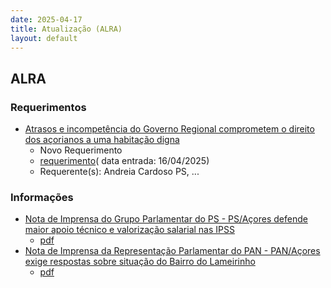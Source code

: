 ```yaml
---
date: 2025-04-17
title: Atualização (ALRA)
layout: default
---
```

## ALRA

### Requerimentos

* [Atrasos e incompetência do Governo Regional comprometem o direito dos açorianos a uma habitação digna](http://base.alra.pt:82/4DACTION/w_pesquisa_registo/4/8800)
  * Novo Requerimento
  * [requerimento](http://base.alra.pt:82/Doc_Req/XIIIreque334.pdf)( data entrada: 16/04/2025)
  * Requerente(s): Andreia Cardoso PS, ...

### Informações

* [Nota de Imprensa do Grupo Parlamentar do PS - PS/Açores defende maior apoio técnico e valorização salarial nas IPSS](http://base.alra.pt:82/4DACTION/w_pesquisa_registo/8/21528)
  * [pdf](http://base.alra.pt:82/Doc_Noticias/NI21528.pdf)
* [Nota de Imprensa da Representação Parlamentar do PAN - PAN/Açores exige respostas sobre situação do Bairro do Lameirinho](http://base.alra.pt:82/4DACTION/w_pesquisa_registo/8/21527)
  * [pdf](http://base.alra.pt:82/Doc_Noticias/NI21527.pdf)
